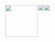 <img align="left" height="100" src="https://hefeixiaomu.oss-cn-hangzhou.aliyuncs.com/coco/wosxieez.webp">
<img align="left" src="https://img.shields.io/static/v1?label=cocoui&message=100%&color=00FF00">
<img align="left" src="https://img.shields.io/static/v1?label=cococanvasui&message=1%&color=FF0000">

